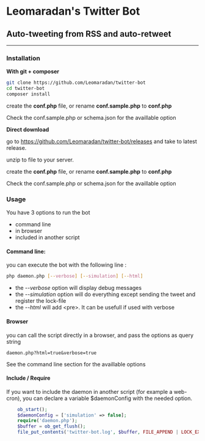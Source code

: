 # Leomaradan's Twitter Bot
## Auto-tweeting from RSS and auto-retweet
----
### Installation

__With git + composer__
````bash
git clone https://github.com/Leomaradan/twitter-bot
cd twitter-bot
composer install
````

create the __conf.php__ file, or rename __conf.sample.php__ to __conf.php__

Check the conf.sample.php or schema.json for the availlable option

__Direct download__

go to https://github.com/Leomaradan/twitter-bot/releases and take to latest release.

unzip to file to your server.

create the __conf.php__ file, or rename __conf.sample.php__ to __conf.php__

Check the conf.sample.php or schema.json for the availlable option

### Usage
You have 3 options to run the bot
* command line
* in browser
* included in another script

#### Command line:
you can execute the bot with the following line :

````bash
php daemon.php [--verbose] [--simulation] [--html]
````

* the _--verbose_ option will display debug messages
* the _--simulation_ option will do everything except sending the tweet and register the lock-file
* the _--html_ will add &lt;pre&gt;. It can be usefull if used with verbose

#### Browser
you can call the script directly in a browser, and pass the options as query string
````url
daemon.php?html=true&verbose=true
````

See the command line section for the availlable options

#### Include / Require
If you want to include the daemon in another script (for example a web-cron), you can declare a variable $daemonConfig with the needed option.

````php
    ob_start();
    $daemonConfig = ['simulation' => false];
    require('daemon.php');
    $buffer = ob_get_flush();
    file_put_contents('twitter-bot.log', $buffer, FILE_APPEND | LOCK_EX);
````